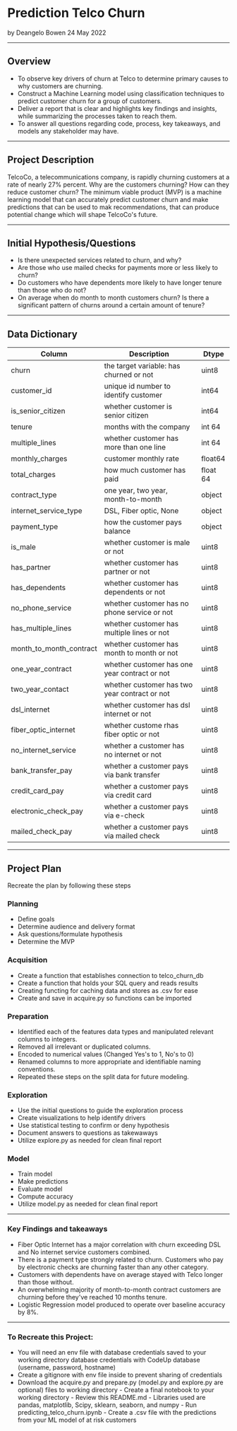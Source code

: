 # Prediction Telco Churn
by Deangelo Bowen 
24 May 2022

---
## Overview
- To observe key drivers of churn at Telco to determine primary causes to why customers are churning.
- Construct a Machine Learning model using classification techniques to predict customer churn for a group of customers.
- Deliver a report that is clear and highlights key findings and insights, while summarizing the processes taken to reach them.
- To answer all questions regarding code, process, key takeaways, and models any stakeholder may have.
    
---

## Project Description
   TelcoCo, a telecommunications company, is rapidly churning customers at a rate of nearly 27% percent. Why are the customers churning? How can they reduce customer churn? The minimum viable product (MVP) is a machine learning model that can accurately predict customer churn and make predictions that can be used to mak recommendations, that can produce potential change which will shape TelcoCo's future.
    
---

## Initial Hypothesis/Questions

- Is there unexpected services related to churn, and why?
- Are those who use mailed checks for payments more or less likely to churn?
- Do customers who have dependents more likely to have longer tenure than those who do not?
- On average when do month to month customers churn? Is there a significant pattern of churns around a certain amount of tenure?
  
---

## Data Dictionary
|Column | Description | Dtype|
|--------- | --------- | ----------- |
churn | the target variable: has churned or not | uint8 |
customer_id | unique id number to identify customer | int64 |
is_senior_citizen | whether customer is senior citizen | int64 |
tenure | months with the company | int 64 |
multiple_lines | whether customer has more than one line | int 64 |
monthly_charges | customer monthly rate | float64 |
total_charges | how much customer has paid | float 64 |
contract_type | one year, two year, month-to-month | object |
internet_service_type | DSL, Fiber optic, None | object |
payment_type | how the customer pays balance | object |
is_male | whether customer is male or not | uint8 |
has_partner | whether customer has partner or not | uint8 |
has_dependents | whether customer has dependents or not | uint8 |
no_phone_service | whether customer has no phone service or not | uint8 |
has_multiple_lines | whether customer has multiple lines or not | uint8 |
month_to_month_contract | whether customer has month to month or not | uint8 |
one_year_contract | whether customer has one year contract or not | uint8 |
two_year_contact | whether customer has two year contract or not | uint8 |
dsl_internet | whether customer has dsl internet or not | uint8 |
fiber_optic_internet | whether custome rhas fiber optic or not | uint8 |
no_internet_service | whether a customer has no internet or not | uint8 |
bank_transfer_pay | whether a customer pays via bank transfer | uint8 |
credit_card_pay | whether a customer pays via credit card | uint8 |
electronic_check_pay | whether a customer pays via e-check | uint8 |
mailed_check_pay | whether a customer pays via mailed check | uint8 |
    
---
## Project Plan

   Recreate the plan by following these steps
   
### Planning
   - Define goals
   - Determine audience and delivery format
   - Ask questions/formulate hypothesis
   - Determine the MVP

### Acquisition
   - Create a function that establishes connection to telco_churn_db
   - Create a function that holds your SQL query and reads results
   - Creating functing for caching data and stores as .csv for ease
   - Create and save in acquire.py so functions can be imported

   ### Preparation
   - Identified each of the features data types and manipulated relevant columns to      integers.
   - Removed all irrelevant or duplicated columns.
   - Encoded to numerical values (Changed Yes's to 1, No's to 0)
   - Renamed columns to more appropriate and identifiable naming conventions.
   - Repeated these steps on the split data for future modeling.
    
   ### Exploration
   - Use the initial questions to guide the exploration process
   - Create visualizations to help identify drivers
   - Use statistical testing to confirm or deny hypothesis
   - Document answers to questions as takewaways
   - Utilize explore.py as needed for clean final report

 ### Model
   - Train model
   - Make predictions
   - Evaluate model
   - Compute accuracy
   - Utilize model.py as needed for clean final report
--- 

### Key Findings and takeaways
   - Fiber Optic Internet has a major correlation with churn exceeding DSL and No internet service customers combined.
   - There is a payment type strongly related to churn. Customers who pay by electronic checks are churning faster than any other category.
   - Customers with dependents have on average stayed with Telco longer than those without.
   - An overwhelming majority of month-to-month contract customers are churning before they've reached 10 months tenure.
   - Logistic Regression model produced to operate over baseline accuracy by 8%. 
 
---

### To Recreate this Project:
   - You will need an env file with database credentials saved to your working directory database credentials with CodeUp database (username, password, hostname) 
   - Create a gitignore with env file inside to prevent sharing of credentials
   - Download the acquire.py and prepare.py (model.py and explore.py are optional) files to working directory
    - Create a final notebook to your working directory
    - Review this README.md
    - Libraries used are pandas, matplotlib, Scipy, sklearn, seaborn, and numpy
    - Run predicting_telco_churn.ipynb
    - Create a .csv file with the predictions from your ML model of at risk customers
